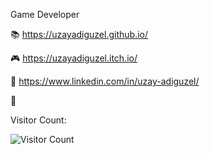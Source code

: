 Game Developer

📚 https://uzayadiguzel.github.io/

🎮 https://uzayadiguzel.itch.io/

📱 https://www.linkedin.com/in/uzay-adiguzel/

👾

Visitor Count:

![Visitor Count](https://profile-counter.glitch.me/uzayadiguzel/count.svg)
